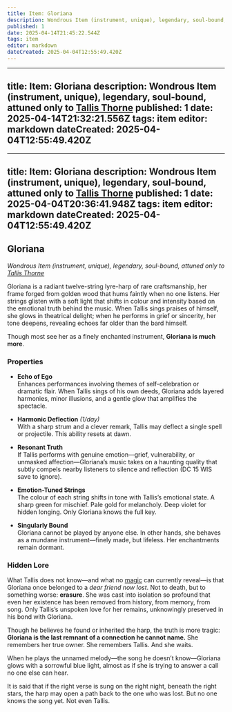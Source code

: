 ```yaml
---
title: Item: Gloriana
description: Wondrous Item (instrument, unique), legendary, soul-bound, attuned only to Tallis Thorne
published: 1
date: 2025-04-14T21:45:22.544Z
tags: item
editor: markdown
dateCreated: 2025-04-04T12:55:49.420Z
---
```


---
title: Item: Gloriana
description: Wondrous Item (instrument, unique), legendary, soul-bound, attuned only to [Tallis Thorne](/geography/settlement/city/city-of-or/local/tallis-thorne.md)
published: 1
date: 2025-04-14T21:32:21.556Z
tags: item
editor: markdown
dateCreated: 2025-04-04T12:55:49.420Z
---

---
title: Item: Gloriana
description: Wondrous Item (instrument, unique), legendary, soul-bound, attuned only to [Tallis Thorne](/geography/settlement/city/city-of-or/local/tallis-thorne.md)
published: 1
date: 2025-04-04T20:36:41.948Z
tags: item
editor: markdown
dateCreated: 2025-04-04T12:55:49.420Z
---

## **Gloriana**  
*Wondrous Item (instrument, unique), legendary, soul-bound, attuned only to [Tallis Thorne](/geography/settlement/city/city-of-or/local/tallis-thorne.md)*

Gloriana is a radiant twelve-string lyre-harp of rare craftsmanship, her frame forged from golden wood that hums faintly when no one listens. Her strings glisten with a soft light that shifts in colour and intensity based on the emotional truth behind the music. When Tallis sings praises of himself, she glows in theatrical delight; when he performs in grief or sincerity, her tone deepens, revealing echoes far older than the bard himself.

Though most see her as a finely enchanted instrument, **Gloriana is much more**.

### **Properties**

- **Echo of Ego**  
  Enhances performances involving themes of self-celebration or dramatic flair. When Tallis sings of his own deeds, Gloriana adds layered harmonies, minor illusions, and a gentle glow that amplifies the spectacle.

- **Harmonic Deflection** *(1/day)*  
  With a sharp strum and a clever remark, Tallis may deflect a single spell or projectile. This ability resets at dawn.

- **Resonant Truth**  
  If Tallis performs with genuine emotion—grief, vulnerability, or unmasked affection—Gloriana’s music takes on a haunting quality that subtly compels nearby listeners to silence and reflection (DC 15 WIS save to ignore).

- **Emotion-Tuned Strings**  
  The colour of each string shifts in tone with Tallis’s emotional state. A sharp green for mischief. Pale gold for melancholy. Deep violet for hidden longing. Only Gloriana knows the full key.

- **Singularly Bound**  
  Gloriana cannot be played by anyone else. In other hands, she behaves as a mundane instrument—finely made, but lifeless. Her enchantments remain dormant.
  
### **Hidden Lore**

What Tallis does not know—and what no [magic](/structure/mechanic/magic.md) can currently reveal—is that Gloriana once belonged to a *dear friend now lost*. Not to death, but to something worse: **erasure**. She was cast into isolation so profound that even her existence has been removed from history, from memory, from song. Only Tallis’s unspoken love for her remains, unknowingly preserved in his bond with Gloriana.

Though he believes he found or inherited the harp, the truth is more tragic: **Gloriana is the last remnant of a connection he cannot name.** She remembers her true owner. She remembers Tallis. And she waits.

When he plays the unnamed melody—the song he doesn’t know—Gloriana glows with a sorrowful blue light, almost as if she is trying to answer a call no one else can hear.

It is said that if the right verse is sung on the right night, beneath the right stars, the harp may open a path back to the one who was lost. But no one knows the song yet. Not even Tallis.
